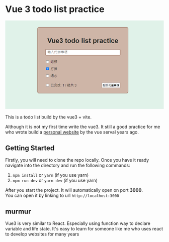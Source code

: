 # Vue 3 todo list practice

![banner](/docs/banner.png)

This is a todo list build by the vue3 + vite.

Although it is not my first time write the vue3. It still a good practice for me who wrote build a [personal website](https://github.com/okesseko/personal-website-vue) by the vue serval years ago.   


## Getting Started
Firstly, you will need to clone the repo locally. Once you have it ready navigate into the directory and run the following commands:

1. `npm install` or `yarn` (if you use yarn)
2. `npm run dev` or `yarn dev` (if you use yarn)

After you start the project. It will automatically open on port **3000**.<br/>
You can open it by linking to url `http://localhost:3000` 

## murmur
Vue3 is very similar to React. Especially using function way to declare variable and life state. It's easy to learn for someone like me who uses react to develop websites for many years